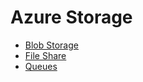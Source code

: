 # Azure Storage

- [Blob Storage](blob-storage.md)
- [File Share](file-share.md)
- [Queues](queues.md)
